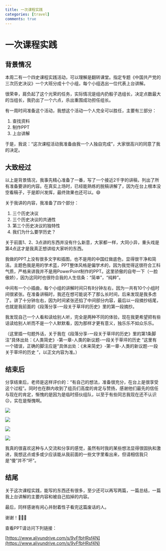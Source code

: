 ```yaml
---
title: 一次课程实践
categories: [travel]
comments: true
---
```


# 一次课程实践

## 背景情况

本周二有一个四史课程实践活动，可以理解是翻转课堂。指定专题《中国共产党的三次历史决议》一个大班分成十个小组，每个小组选出一位代表上台讲解。

很荣幸，肩负起了这个光荣的任务，实际情况是组内扔骰子选组长，决定点数最大的当组长，我扔出了一个六点，杀出重围成功担任组长。

有一周时间准备这个活动，我想这个活动一个人完全可以胜任，主要有三部分：

1. 查找资料
2. 制作PPT
3. 上台讲解

于是，我说：“这次课程活动我准备由我一个人独自完成”，大家很高兴的同意了我的决定。

## 大致经过

以上是背景情况，我事先精心准备了一番，写了一个接近2千字的讲稿，列出了所有准备要讲的内容。在真实上场时，已经能熟练的脱稿讲解了，因为在台上根本没空看稿子，于是即兴发挥，最终效果也还可以。😄

关于我讲的内容，我准备了四个部分：

1. 三个历史决议
2. 三个历史决议的共通性
3. 第三个历史决议的独特性
4. 我们为什么要学历史？

关于前面1、2、3点讲的东西并没有什么新意，大家都一样，大同小异，重头戏是第4点这才是我真正想讲给大家听的东西。

我做的PPT上没有很多文字和插图，也不是用的中国红做底色，显得很干净和简洁。主题色我是用的学术蓝，PPT整体风格是偏学术的，因为我觉得这很符合工科气质，严格来讲我并不是用PowerPoint制作的PPT。这里骄傲的自夸一下（一脸傲娇），因为这同时也很符合我的人生信条：“简单”，“纯粹”。

中间有一个小插曲，每个小组的讲解时间只有8分钟左右，因为一共有10个小组时间很紧张。在准备讲稿时，我还在想可能说不了那么长时间，后来发现是我多虑了。讲了十分钟左右，因为时间紧张还掐了中间部分内容，最后以一段摘抄结尾，也就是我前面的《段落分享-一段关于草坪的历史》里的第一段摘抄。

我发现自己一个人看和读给别人听，完全是两种不同的体验，现在我更希望把有些话读给别人听而不是一个人默默看，因为那样才更有意义，独乐乐不如众乐乐。

（这里插一句题外话，关于我在《段落分享-一段关于草坪的历史》里的第1条脚注“具体出处：《人类简史》-第一章-人类的新议题-一段关于草坪的历史 ”这里有一个错误，正确的脚注应是“具体出处：《未来简史》-第一章-人类的新议题-一段关于草坪的历史 ”，以正文内容为准。）

## 结束后

分享结束后，老师是这样评价的：“有自己的想法，准备很充分，在台上是很享受这个过程”。同时也在群内收到了组员们高度的肯定与赞扬，感谢他们最先的信任与现在的肯定，惭愧的是因为是临时搭伙组队，以至于有些同志我现在还不认识☹️，实在是惭愧啊。

![](img/img-01.png)

<img src="{{ '/assets/2022-11-03/img-01.png' | relative_url }}">

![](img/img-02.png)

<img src="{{ '/assets/2022-11-03/img-02.png' | relative_url }}">

我真的很喜欢这种与人交流和分享的感觉，虽然有时我的某些想法显得很固执和激进，我想这点或多或少应该能从我前面的一些文字里看出来，但请相信我只是“傻”并不“坏”。

## 结尾

关于这次课程实践，能写的东西还有很多，至少还可以再写两篇，一篇总结，一篇我上台讲解的主要内容和被自己掐掉的内容。

最后，同样感谢有闲心并耐着性子看完这篇废话的人。

谢谢！🎉🎉🎉

查看PPT请访问下列链接：

[https://www.aliyundrive.com/s/9vFfbHRsf4N](https://www.aliyundrive.com/s/9vFfbHRsf4N)
